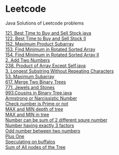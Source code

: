 # Leetcode
Java Solutions of Leetcode problems

<a href = "https://github.com/swapniljn8/Leetcode/blob/master/121.%20Best%20Time%20to%20Buy%20and%20Sell%20Stock.java" target="_blank">121. Best Time to Buy and Sell Stock.java</a> <br/>
<a href = "https://github.com/swapniljn8/Leetcode/blob/master/122.%20Best%20Time%20to%20Buy%20and%20Sell%20Stock%20II" target="_blank">122. Best Time to Buy and Sell Stock II</a> <br/>
<a href = "https://github.com/swapniljn8/Leetcode/blob/master/152.%20Maximum%20Product%20Subarray" target="_blank">152. Maximum Product Subarray</a> <br/>
<a href = "https://github.com/swapniljn8/Leetcode/blob/master/153.%20Find%20Minimum%20in%20Rotated%20Sorted%20Array" target="_blank">153. Find Minimum in Rotated Sorted Array</a> <br/>
<a href = "https://github.com/swapniljn8/Leetcode/blob/master/154.%20Find%20Minimum%20in%20Rotated%20Sorted%20Array%20II" target="_blank">154. Find Minimum in Rotated Sorted Array II</a> <br/>
<a href = "https://github.com/swapniljn8/Leetcode/blob/master/2.%20Add%20Two%20Numbers" target="_blank">2. Add Two Numbers</a> <br/>
<a href = "https://github.com/swapniljn8/Leetcode/blob/master/238.%20Product%20of%20Array%20Except%20Self.java" target="_blank">238. Product of Array Except Self.java</a> <br/>
<a href = "https://github.com/swapniljn8/Leetcode/blob/master/3.%20Longest%20Substring%20Without%20Repeating%20Characters" target="_blank">3. Longest Substring Without Repeating Characters</a> <br/>
<a href = "https://github.com/swapniljn8/Leetcode/blob/master/53.%20Maximum%20Subarray" target="_blank">53. Maximum Subarray</a> <br/>
<a href = "https://github.com/swapniljn8/Leetcode/blob/master/617.%20Merge%20Two%20Binary%20Trees" target="_blank">617. Merge Two Binary Trees</a> <br/>
<a href = "https://github.com/swapniljn8/Leetcode/blob/master/771.%20Jewels%20and%20Stones" target="_blank">771. Jewels and Stones</a> <br/>
<a href = "https://github.com/swapniljn8/Leetcode/blob/master/993.Cousins%20in%20Binary%20Tree.java" target="_blank">993.Cousins in Binary Tree.java</a> <br/>
<a href = "https://github.com/swapniljn8/Leetcode/blob/master/Armstrong%20or%20Narcissistic%20Number" target="_blank">Armstrong or Narcissistic Number</a> <br/>
<a href = "https://github.com/swapniljn8/Leetcode/blob/master/Check%20number%20is%20Prime%20or%20not" target="_blank">Check number is Prime or not</a> <br/>
<a href = "https://github.com/swapniljn8/Leetcode/blob/master/MAX%20and%20MIN%20depth%20of%20tree" target="_blank">MAX and MIN depth of tree</a> <br/>
<a href = "https://github.com/swapniljn8/Leetcode/blob/master/MAX%20and%20MIN%20in%20tree" target="_blank">MAX and MIN in tree</a> <br/>
<a href = "https://github.com/swapniljn8/Leetcode/blob/master/Number%20can%20be%20sum%20of%202%20different%20squre%20number" target="_blank">Number can be sum of 2 different squre number</a> <br/>
<a href = "https://github.com/swapniljn8/Leetcode/blob/master/Number%20having%20exactly%203%20factors" target="_blank">Number having exactly 3 factors</a> <br/>
<a href = "https://github.com/swapniljn8/Leetcode/blob/master/Odd%20number%20between%20two%20numbers" target="_blank">Odd number between two numbers</a> <br/>
<a href = "https://github.com/swapniljn8/Leetcode/blob/master/Plus%20One" target="_blank">Plus One</a> <br/>
<a href = "https://github.com/swapniljn8/Leetcode/blob/master/Speculating%20on%20buffalos" target = "_blank">Speculating on buffalos</a> <br/>
<a href = "https://github.com/swapniljn8/Leetcode/blob/master/Sum%20of%20All%20nodes%20of%20the%20Tree" target="_blank">Sum of All nodes of the Tree</a> <br/>
